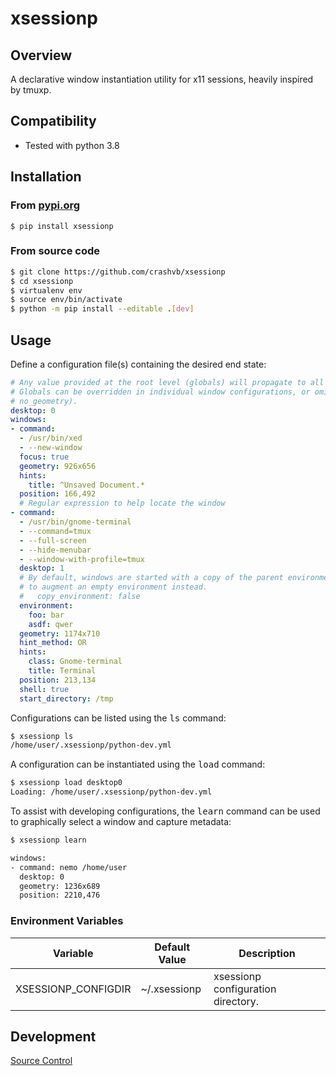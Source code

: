 # xsessionp

## Overview

A declarative window instantiation utility for x11 sessions, heavily inspired by tmuxp.

## Compatibility

* Tested with python 3.8

## Installation
### From [pypi.org](https://pypi.org/project/xsessionp/)

```
$ pip install xsessionp
```

### From source code

```bash
$ git clone https://github.com/crashvb/xsessionp
$ cd xsessionp
$ virtualenv env
$ source env/bin/activate
$ python -m pip install --editable .[dev]
```

## Usage

Define a configuration file(s) containing the desired end state:

```yaml
# Any value provided at the root level (globals) will propagate to all windows as the default value for that key.
# Globals can be overridden in individual window configurations, or omitted by added a key with a "no_" prefix (e.g.
# no_geometry).
desktop: 0
windows:
- command:
  - /usr/bin/xed
  - --new-window
  focus: true
  geometry: 926x656
  hints:
    title: ^Unsaved Document.*
  position: 166,492
  # Regular expression to help locate the window
- command:
  - /usr/bin/gnome-terminal
  - --command=tmux
  - --full-screen
  - --hide-menubar
  - --window-with-profile=tmux
  desktop: 1
  # By default, windows are started with a copy of the parent environment, then augmented. Uncomment the line below
  # to augment an empty environment instead.
  #   copy_environment: false
  environment:
    foo: bar
    asdf: qwer
  geometry: 1174x710
  hint_method: OR
  hints:
    class: Gnome-terminal
    title: Terminal
  position: 213,134
  shell: true
  start_directory: /tmp
```

Configurations can be listed using the <tt>ls</tt> command:

```bash
$ xsessionp ls
/home/user/.xsessionp/python-dev.yml
```

A configuration can be instantiated using the <tt>load</tt> command:

```bash
$ xsessionp load desktop0
Loading: /home/user/.xsessionp/python-dev.yml
```

To assist with developing configurations, the <tt>learn</tt> command can be used to graphically select a window and
capture metadata:

```bash
$ xsessionp learn

windows:
- command: nemo /home/user
  desktop: 0
  geometry: 1236x689
  position: 2210,476
```

### Environment Variables

| Variable | Default Value | Description |
| ---------| ------------- | ----------- |
| XSESSIONP_CONFIGDIR | ~/.xsessionp | xsessionp configuration directory.

## Development

[Source Control](https://github.com/crashvb/xsessionp)

